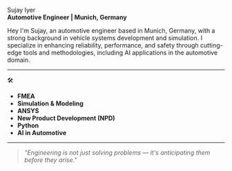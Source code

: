 Sujay Iyer\
**Automotive Engineer | Munich, Germany**  

Hey I'm Sujay, an automotive engineer based in Munich, Germany, with a strong background in vehicle systems development and simulation. I specialize in enhancing reliability, performance, and safety through cutting-edge tools and methodologies, including AI applications in the automotive domain.

---

🛠️ 

- **FMEA**
- **Simulation & Modeling**
- **ANSYS**
- **New Product Development (NPD)**
- **Python**
- **AI in Automotive**

---


> *"Engineering is not just solving problems — it's anticipating them before they arise."*
